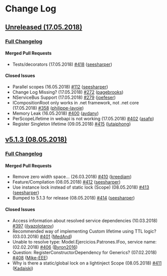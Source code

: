 # Change Log
## [Unreleased (17.05.2018)](https://github.com/seesharper/LightInject/tree/HEAD)

### [Full Changelog](https://github.com/seesharper/LightInject/compare/v5.1.3...a01be40607761d9b446dc4acad37d7f717742975)

#### Merged Pull Requests
* Tests/decorators (17.05.2018) [\#418](https://github.com/seesharper/LightInject/pull/418) ([seesharper](https://github.com/seesharper))

#### Closed Issues

* Parallel scopes (16.05.2018) [\#112](https://github.com/seesharper/LightInject/issues/112) ([seesharper](https://github.com/seesharper))
* Change Log Missing? (17.05.2018) [\#272](https://github.com/seesharper/LightInject/issues/272) ([pagebrooks](https://github.com/pagebrooks))
* NServiceBus Support (17.05.2018) [\#279](https://github.com/seesharper/LightInject/issues/279) ([joefeser](https://github.com/joefeser))
* ICompositionRoot only works in .net framework, not .net core (17.05.2018) [\#358](https://github.com/seesharper/LightInject/issues/358) ([philippe-lavoie](https://github.com/philippe-lavoie))
* Memory Leak  (16.05.2018) [\#400](https://github.com/seesharper/LightInject/issues/400) ([aydany](https://github.com/aydany))
* PerScopeLifetime in webapi is not working (17.05.2018) [\#402](https://github.com/seesharper/LightInject/issues/402) ([asafp](https://github.com/asafp))
* Register Singleton lifetime (09.05.2018) [\#415](https://github.com/seesharper/LightInject/issues/415) ([lutaiphong](https://github.com/lutaiphong))
## [v5.1.3 (08.05.2018)](https://github.com/seesharper/LightInject/tree/v5.1.3)

### [Full Changelog](https://github.com/seesharper/LightInject/compare/v5.1.2...v5.1.3)

#### Merged Pull Requests
* Remove zero width space... (26.03.2018) [\#410](https://github.com/seesharper/LightInject/pull/410) ([kreediam](https://github.com/kreediam))
* Feature/Compilation (08.05.2018) [\#412](https://github.com/seesharper/LightInject/pull/412) ([seesharper](https://github.com/seesharper))
* Use instance lock instead of static lock (Scope) (08.05.2018) [\#413](https://github.com/seesharper/LightInject/pull/413) ([seesharper](https://github.com/seesharper))
* Bumped to 5.1.3 for release (08.05.2018) [\#414](https://github.com/seesharper/LightInject/pull/414) ([seesharper](https://github.com/seesharper))

#### Closed Issues

* Access information about resolved service dependencies (10.03.2018) [\#397](https://github.com/seesharper/LightInject/issues/397) ([ilyazolotarov](https://github.com/ilyazolotarov))
* Recommended way of implementing Custom lifetime using TTL logic? (03.03.2018) [\#401](https://github.com/seesharper/LightInject/issues/401) ([MedAnd](https://github.com/MedAnd))
* Unable to resolve type: Model.Ejercicios.Patrones.IFoo, service name: (02.02.2018) [\#406](https://github.com/seesharper/LightInject/issues/406) ([Byron2016](https://github.com/Byron2016))
* Question: RegisterConstructorDependency for Generics? (07.02.2018) [\#408](https://github.com/seesharper/LightInject/issues/408) ([Mike-EEE](https://github.com/Mike-EEE))
* Why is there a static/global lock on a lightinject Scope (08.05.2018) [\#411](https://github.com/seesharper/LightInject/issues/411) ([Kadajski](https://github.com/Kadajski))
